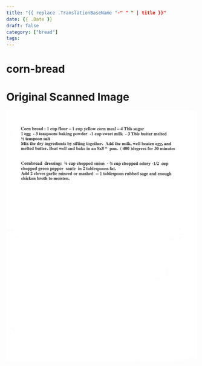 ```yaml
---
title: "{{ replace .TranslationBaseName "-" " " | title }}"
date: {{ .Date }}
draft: false
category: ["bread"]
tags:
---
```


# corn-bread

# Original Scanned Image

![](/static/bread/corn-bread.png)